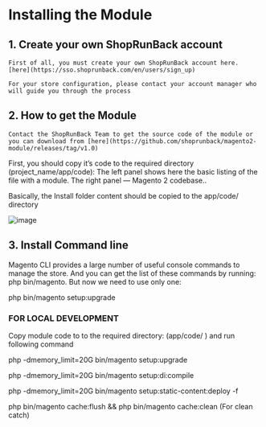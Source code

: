# Installing the Module

## 1. Create your own ShopRunBack account

	First of all, you must create your own ShopRunBack account here. [here](https://sso.shoprunback.com/en/users/sign_up)

	For your store configuration, please contact your account manager who will guide you through the process 

## 2. How to get the Module

	Contact the ShopRunBack Team to get the source code of the module or you can download from [here](https://github.com/shoprunback/magento2-module/releases/tag/v1.0)

First, you should copy it’s code to the required directory (project_name/app/code):
The left panel shows here the basic listing of the file with a module. The right panel — Magento 2 codebase.. 

Basically, the Install folder content should be copied to the app/code/ directory


![image](https://belvg.com/blog/wp-content/uploads/2016/08/%5EAAB2CD8364D709EABAC56F6D46C334E233134F1A7072C1CD0A%5Epimgpsh_fullsize_distr.png)

## 3. Install Command line

Magento CLI provides a large number of useful console commands to manage the store. And you can get the list of these commands by running: php bin/magento. But now we need to use only one:

php bin/magento setup:upgrade

### FOR LOCAL DEVELOPMENT

Copy module code to to the required directory: (app/code/ ) and run following command 

php -dmemory_limit=20G bin/magento setup:upgrade

php -dmemory_limit=20G bin/magento setup:di:compile

php -dmemory_limit=20G bin/magento setup:static-content:deploy -f

php bin/magento cache:flush && php bin/magento cache:clean (For clean catch)
